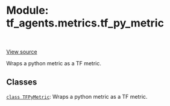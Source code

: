 <div itemscope itemtype="http://developers.google.com/ReferenceObject">
<meta itemprop="name" content="tf_agents.metrics.tf_py_metric" />
<meta itemprop="path" content="Stable" />
</div>

# Module: tf_agents.metrics.tf_py_metric

<table class="tfo-notebook-buttons tfo-api" align="left">
</table>

<a target="_blank" href="https://github.com/tensorflow/agents/tree/master/tf_agents/metrics/tf_py_metric.py">View
source</a>

Wraps a python metric as a TF metric.

<!-- Placeholder for "Used in" -->


## Classes

[`class TFPyMetric`](../../tf_agents/metrics/tf_py_metric/TFPyMetric.md): Wraps a python metric as a TF metric.

